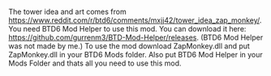 The tower idea and art comes from https://www.reddit.com/r/btd6/comments/mxjj42/tower_idea_zap_monkey/.
You need BTD6 Mod Helper to use this mod. You can download it here: https://github.com/gurrenm3/BTD-Mod-Helper/releases. (BTD6 Mod Helper was not made by me.)
To use the mod download ZapMonkey.dll and put ZapMonkey.dll in your BTD6 Mods folder. Also put BTD6 Mod Helper in your Mods Folder and thats all you need to use this mod. 
